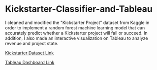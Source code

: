 # Kickstarter-Classifier-and-Tableau
I cleaned and modified the "Kickstarter Project" dataset from Kaggle in order to implement a random forest machine learning model that can accurately predict whether a Kickstarter project will fail or succeed. In addition, I also made an interactive visualization on Tableau to analyze revenue and project state.

[Kickstarter Dataset Link](https://www.kaggle.com/kemical/kickstarter-projects)


[Tableau Dashboard Link](https://public.tableau.com/profile/kevin.bui6160#!/vizhome/KickstarterVisualDashboard/Dashboard)
